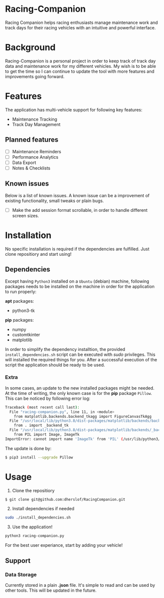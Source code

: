 # Racing-Companion
Racing Companion helps racing enthusiasts manage maintenance work and track days for their racing vehicles with an intuitive and powerful interface.

# Background
Racing-Companion is a personal project in order to keep track of track day data and maintenance work for my different vehicles. My wish is to be able to get the time
so I can continue to update the tool with more features and improvements going forward. 

# Features 
The application has multi-vehicle support for following key features: 
* Maintenance Tracking
* Track Day Management 

## Planned features 
- [ ] Maintenance Reminders
- [ ] Performance Analytics
- [ ] Data Export
- [ ] Notes & Checklists

## Known issues
Below is a list of known issues. A known issue can be a improvement of existing functionality, small tweaks or plain bugs.
- [ ] Make the add session format scrollable, in order to handle different screen sizes. 

# Installation
No specific installation is required if the dependencies are fulfilled. Just clone repositiory and start using! 

## Dependencies
Except having `Python3` installed on a `Ubuntu` (debian) machine, following packages needs to be installed on the machine in order for the application to run properly:

**apt** packages:
* python3-tk

**pip** packages:
* numpy 
* customtkinter 
* matplotlib

In order to simplify the dependency installtion, the provided `install_dependencies.sh` script can be executed with *sudo* privileges. This will installed the required things for you.
After a successful execution of the script the application should be ready to be used.

### Extra
In some cases, an update to the new installed packages might be needed. At the time of writing, the only known case is for the **pip** package `Pillow`. This can be noticed by following error log:
```bash
Traceback (most recent call last):
  File "racing-companion.py", line 11, in <module>
    from matplotlib.backends.backend_tkagg import FigureCanvasTkAgg
  File "/usr/local/lib/python3.8/dist-packages/matplotlib/backends/backend_tkagg.py", line 1, in <module>
    from . import _backend_tk
  File "/usr/local/lib/python3.8/dist-packages/matplotlib/backends/_backend_tk.py", line 15, in <module>
    from PIL import Image, ImageTk
ImportError: cannot import name 'ImageTk' from 'PIL' (/usr/lib/python3/dist-packages/PIL/__init__.py)
```

The update is done by:
```bash
$ pip3 install --upgrade Pillow
```

# Usage 
1. Clone the repositiory
```bash
$ git clone git@github.com:dherslof/RacingCompanion.git
```
2. Install dependencies if needed
```bash
sudo ./install_dependencies.sh
```
3. Use the application! 
```bash
python3 racing-companion.py
```

For the best user experiance, start by adding your vehicle! 

## Support 
### Data Storage
Currently stored in a plain **.json** file. It's simple to read and can be used by other tools. This will be updated in the future. 
